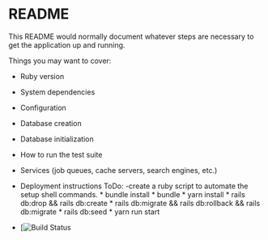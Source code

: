 # README

This README would normally document whatever steps are necessary to get the
application up and running.


Things you may want to cover:

* Ruby version

* System dependencies

* Configuration

* Database creation

* Database initialization

* How to run the test suite

* Services (job queues, cache servers, search engines, etc.)

* Deployment instructions
  ToDo:
    -create a ruby script to automate the setup shell commands.
      * bundle install
      * bundle
      * yarn install
      * rails db:drop && rails db:create
      * rails db:migrate && rails db:rollback && rails db:migrate
      * rails db:seed
      * yarn run start

* [![Build Status](https://codeship.com/projects/9f631d00-7d77-0136-6bc8-4eb24753254f/status?branch=master)
